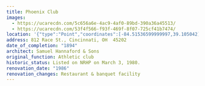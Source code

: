 ```yaml
---
title: Phoenix Club
images:
  - https://ucarecdn.com/5c656a6e-4ac9-4af0-89bd-390a36a45513/
  - https://ucarecdn.com/53f4f566-f93f-469f-8f07-725cf41b7474/
location: '{"type":"Point","coordinates":[-84.51536599999997,39.105042]}'
address: 812 Race St., Cincinnati, OH  45202
date_of_completion: "1894"
architect: Samuel Hannaford & Sons
original_function: Athletic club
historic_status: Listed on NRHP on March 3, 1980.
renovation_date: "1986"
renovation_changes: Restaurant & banquet facility
---
```

